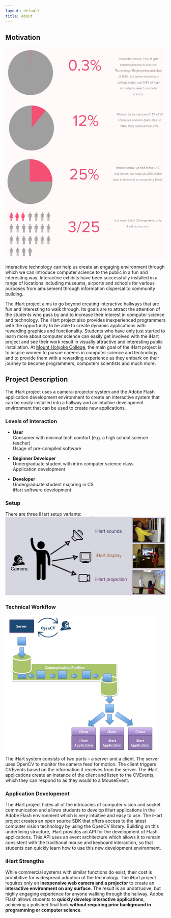 ```yaml
---
layout: default
title: About
---
```


## Motivation

[![Figure reproduced from Girls Who Code website](pics/GWCStat1.png)](http://girlswhocode.com/ "Girls Who Code")
[![Figure reproduced from Girls Who Code website](pics/GWCStat2.png)](http://girlswhocode.com/ "Girls Who Code")
[![Figure reproduced from Girls Who Code website](pics/GWCStat3.png)](http://girlswhocode.com/ "Girls Who Code")
[![Figure reproduced from Girls Who Code website](pics/GWCStat4.png)](http://girlswhocode.com/ "Girls Who Code")

Interactive technology can help us create an engaging environment through which we can introduce computer science to the public in a fun and interesting way. Interactive exhibits have been successfully installed in a range of locations including museums, airports and schools for various purposes from amusement through information dispersal to community building.

The iHart project aims to go beyond creating interactive hallways that are fun and interesting to walk through. Its goals are to attract the attention of the students who pass by and to increase their interest in computer science and technology. The iHart project also provides inexperienced programmers with the opportunity to be able to create dynamic applications with rewarding graphics and functionality. Students who have only just started to learn more about computer science can easily get involved with the iHart project and see their work result in visually attractive and interesting public installation. At [Mount Holyoke College](https://www.mtholyoke.edu/ "Mount Holyoke College"), the main goal of the iHart project is to inspire women to pursue careers in computer science and technology and to provide them with a rewarding experience as they embark on their journey to become programmers, computers scientists and much more.

## Project Description

The iHart project uses a camera-projector system and the Adobe Flash application development environment to create an interactive system that can be easily installed into a hallway and an intuitive development environment that can be used to create new applications.

### Levels of Interaction
* **User**  
  Consumer with minimal tech comfort (e.g. a high school science teacher)  
  Usage of pre-compiled software  
  
* **Beginner Developer**  
  Undergraduate student with intro computer science class  
  Application development
  
* **Developer**  
  Undergraduate student majoring in CS  
  iHart software development

### Setup
There are three iHart setup variants:  
![iHart Setup Variants](pics/setup.png)


### Technical Workflow
![iHart Technical Workflow](pics/TechSketch.png)  
The iHart system consists of two parts – a server and a client. The server uses OpenCV to monitor the camera feed for motion. The client triggers CVEvents based on the information it receives from the server. The iHart applications create an instance of the client and listen to the CVEvents, which they can respond to as they would  to a MouseEvent.

### Application Development
The iHart project hides all of the intricacies of computer vision and socket communication and allows students to develop iHart applications in the Adobe Flash environment which is very intuitive and easy to use. The iHart project creates an open source SDK that offers access to the latest computer vision technology by using the OpenCV library. Building on this underlining structure, iHart provides an API for the development of Flash applications. This API uses an event architecture which allows it to remain consistent with the traditional mouse and keyboard interaction, so that students can quickly learn how to use this new development environment.

### iHart Strengths
While commercial systems with similar functions do exist, their cost is prohibitive for widespread adoption of the technology. The iHart project requires only an **inexpensive web camera and a projector** to create an **interactive environment on any surface**. The result is an unobtrusive, but highly engaging experience for anyone walking through the hallway. Adobe Flash allows students to **quickly develop interactive applications**, achieving a polished final look **without requiring prior background in programming or computer science**.
